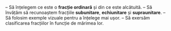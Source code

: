 – Să înțelegem ce este o **fracție ordinară** și din ce este alcătuită.
 – Să învățăm să recunoaștem fracțiile **subunitare**, **echiunitare** și **supraunitare**.
 – Să folosim exemple vizuale pentru a înțelege mai ușor.
 – Să exersăm clasificarea fracțiilor în funcție de mărimea lor.